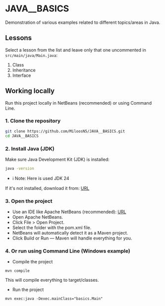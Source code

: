 # JAVA__BASICS

Demonstration of various examples related to different topics/areas in Java.

## Lessons

Select a lesson from the list and leave only that one uncommented in ```src/main/java/Main.java```:
   1. Class
   2. Inheritance
   3. Interface

## Working locally

Run this project locally in NetBeans (recommended) or using Command Line.

### 1. Clone the repository

  ```bash
  git clone https://github.com/MiloosN5/JAVA__BASICS.git
  cd JAVA__BASICS
  ```

### 2. Install Java (JDK)

  Make sure Java Development Kit (JDK) is installed:
  ```bash
  java -version
  ```
  - ℹ️ Note: Here is used JDK 24

  If it's not installed, download it from: [URL](https://www.oracle.com/java/technologies/downloads/)

### 3. Open the project

- Use an IDE like Apache NetBeans (recommended): [URL](https://netbeans.apache.org/front/main/download/)
- Open Apache NetBeans.
- Click File > Open Project.
- Select the folder with the pom.xml file.
- NetBeans will automatically detect it as a Maven project.
- Click Build or Run — Maven will handle everything for you.
  
### 4. Or run using Command Line (Windows example)

- Compile the project
```
mvn compile
```
This will compile everything to target/classes.

- Run the project
```
mvn exec:java -Dexec.mainClass="basics.Main"
```

